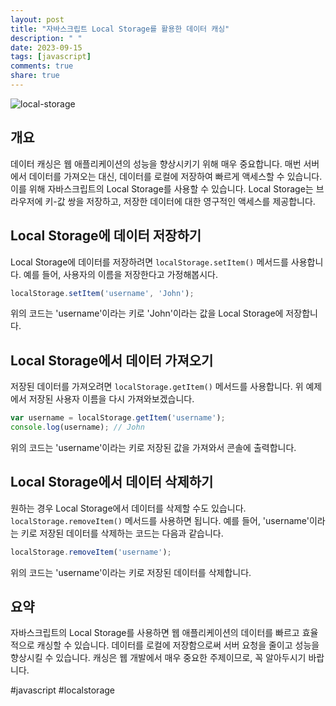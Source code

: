 ```yaml
---
layout: post
title: "자바스크립트 Local Storage를 활용한 데이터 캐싱"
description: " "
date: 2023-09-15
tags: [javascript]
comments: true
share: true
---
```


![local-storage](https://example.com/local-storage.png) 

## 개요
데이터 캐싱은 웹 애플리케이션의 성능을 향상시키기 위해 매우 중요합니다. 매번 서버에서 데이터를 가져오는 대신, 데이터를 로컬에 저장하여 빠르게 액세스할 수 있습니다. 이를 위해 자바스크립트의 Local Storage를 사용할 수 있습니다. Local Storage는 브라우저에 키-값 쌍을 저장하고, 저장한 데이터에 대한 영구적인 액세스를 제공합니다.

## Local Storage에 데이터 저장하기
Local Storage에 데이터를 저장하려면 `localStorage.setItem()` 메서드를 사용합니다. 예를 들어, 사용자의 이름을 저장한다고 가정해봅시다.

```javascript
localStorage.setItem('username', 'John');
```

위의 코드는 'username'이라는 키로 'John'이라는 값을 Local Storage에 저장합니다.

## Local Storage에서 데이터 가져오기
저장된 데이터를 가져오려면 `localStorage.getItem()` 메서드를 사용합니다. 위 예제에서 저장된 사용자 이름을 다시 가져와보겠습니다.

```javascript
var username = localStorage.getItem('username');
console.log(username); // John
```

위의 코드는 'username'이라는 키로 저장된 값을 가져와서 콘솔에 출력합니다.

## Local Storage에서 데이터 삭제하기
원하는 경우 Local Storage에서 데이터를 삭제할 수도 있습니다. `localStorage.removeItem()` 메서드를 사용하면 됩니다. 예를 들어, 'username'이라는 키로 저장된 데이터를 삭제하는 코드는 다음과 같습니다.

```javascript
localStorage.removeItem('username');
```

위의 코드는 'username'이라는 키로 저장된 데이터를 삭제합니다.

## 요약
자바스크립트의 Local Storage를 사용하면 웹 애플리케이션의 데이터를 빠르고 효율적으로 캐싱할 수 있습니다. 데이터를 로컬에 저장함으로써 서버 요청을 줄이고 성능을 향상시킬 수 있습니다. 캐싱은 웹 개발에서 매우 중요한 주제이므로, 꼭 알아두시기 바랍니다.

#javascript #localstorage